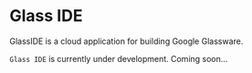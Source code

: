 Glass IDE
========

GlassIDE is a cloud application for building Google Glassware.

`Glass IDE` is currently under development.
Coming soon...
